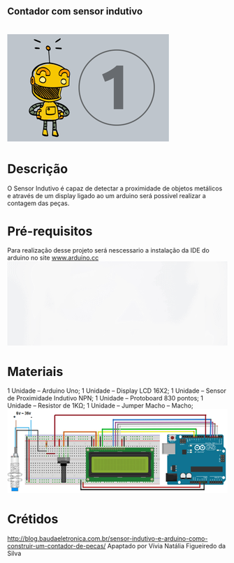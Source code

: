 ##  Contador com sensor indutivo
# ![contador de peças](https://github.com/vivi-cefet/Contador-de-pe-as-/blob/master/Gif-Noticias.gif)
 #   Descrição  
 O Sensor Indutivo é capaz de detectar a proximidade de objetos metálicos e através de um  display  ligado ao um arduino será possivel realizar a contagem das peças.
# Pré-requisitos
Para realização desse projeto será nescessario a instalação  da IDE do arduino  no site  www.arduino.cc 
![gif montagem](https://github.com/vivi-cefet/Contador-de-pe-as-/blob/master/Gif_tamanho-post-1.gif)
# Materiais
1 Unidade – Arduino Uno;
1 Unidade – Display LCD 16X2;
1 Unidade – Sensor de Proximidade Indutivo NPN;
1 Unidade – Protoboard 830 pontos;
1 Unidade – Resistor de 1KΩ;
1 Unidade – Jumper Macho – Macho;
![monatagem contador de peças](https://github.com/vivi-cefet/Contador-de-pe-as-/blob/master/IMG-2-1.jpg)
# Crétidos 
http://blog.baudaeletronica.com.br/sensor-indutivo-e-arduino-como-construir-um-contador-de-pecas/
Apaptado por Vívia Natália Figueiredo da Silva
